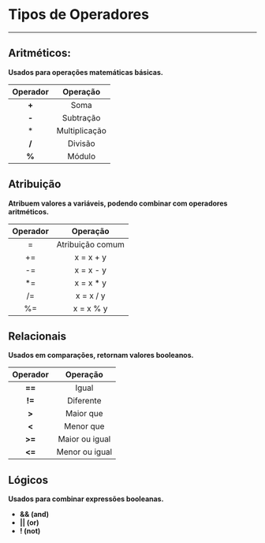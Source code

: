 # Tipos de Operadores 
****
## Aritméticos:
**Usados para operações matemáticas básicas.**

Operador   | Operação
:---------: | :------:
**+** | Soma
**-** | Subtração
|* | Multiplicação
**/** | Divisão
**%** | Módulo


## Atribuição
**Atribuem valores a variáveis, podendo combinar com operadores aritméticos.**

Operador   | Operação
:---------: | :------:
=| Atribuição comum
+= | x = x + y
-= | x = x - y
*=| x = x * y
/=| x = x / y
%= | x = x % y


## Relacionais 
**Usados em comparações, retornam valores booleanos.**

Operador   | Operação
:---------: | :------:
**==**| Igual 
**!=** | Diferente
**>**| Maior que
**<**| Menor que
**>=** | Maior ou igual
**<=** | Menor ou igual


## Lógicos
**Usados para combinar expressões booleanas.**

* **&& (and)**
* **|| (or)**
* **! (not)**

